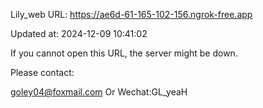 Lily_web URL: https://ae6d-61-165-102-156.ngrok-free.app

Updated at: 2024-12-09 10:41:02

If you cannot open this URL, the server might be down.

Please contact: 

goley04@foxmail.com Or Wechat:GL_yeaH